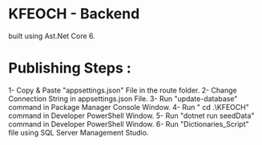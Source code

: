 # KFEOCH - Backend 

built using Ast.Net Core 6.

# Publishing Steps :

1- Copy & Paste "appsettings.json" File in the route folder.
2- Change Connection String in appsettings.json File.
3- Run "update-database" command in Package Manager Console Window.
4- Run " cd .\KFEOCH\" command in Developer PowerShell Window.
5- Run "dotnet run seedData" command in Developer PowerShell Window.
6- Run "Dictionaries_Script" file using SQL Server Management Studio.
